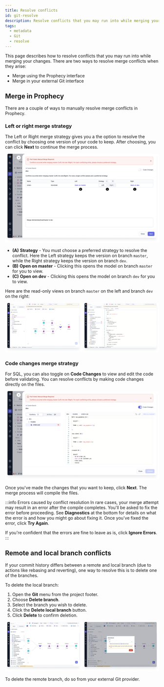 ```yaml
---
title: Resolve conflicts
id: git-resolve
description: Resolve conflicts that you may run into while merging your changes
tags:
  - metadata
  - Git
  - resolve
---
```


This page describes how to resolve conflicts that you may run into while merging your changes. There are two ways to resolve merge conflicts when they arise:

- Merge using the Prophecy interface
- Merge in your external Git interface

## Merge in Prophecy

There are a couple of ways to manually resolve merge conflicts in Prophecy.

### Left or right merge strategy

The Left or Right merge strategy gives you a the option to resolve the conflict by choosing one version of your code to keep. After choosing, you can click **Next** to continue the merge process.

![Choose a Git conflict manual merge](img/git-conflict-manual-merge.png)

- **(A)** **Strategy** - You must choose a preferred strategy to resolve the conflict. Here the Left strategy keeps the version on branch `master`, while the Right strategy keeps the version on branch `dev`.
- **(B)** **Open on master** - Clicking this opens the model on branch `master` for you to view.
- **(C)** **Open on dev** - Clicking this opens the model on branch `dev` for you to view.

Here are the read-only views on branch `master` on the left and branch `dev` on the right:

![View Git conflict merge strategies](img/git-conflict-merge-strategy.png)

### Code changes merge strategy

For SQL, you can also toggle on **Code Changes** to view and edit the code before validating. You can resolve conflicts by making code changes directly on the files.

![View Git conflict merge strategies](img/git-conflict-code-changes.png)

Once you've made the changes that you want to keep, click **Next**. The merge process will compile the files.

:::info Errors caused by conflict resolution
In rare cases, your merge attempt may result in an error after the compile completes. You'll be asked to fix the error before proceeding. See **Diagnostics** at the bottom for details on what the error is and how you might go about fixing it. Once you've fixed the error, click **Try Again**.

If you're confident that the errors are fine to leave as is, click **Ignore Errors**.
:::

## Remote and local branch conflicts

If your commit history differs between a remote and local branch (due to actions like rebasing and reverting), one way to resolve this is to delete one of the branches.

To delete the local branch:

1. Open the **Git** menu from the project footer.
1. Choose **Delete branch**.
1. Select the branch you wish to delete.
1. Click the **Delete local branch** button.
1. Click **Delete** to confirm deletion.

![Delete a Git branch](img/git-delete-branch.png)

To delete the remote branch, do so from your external Git provider.
